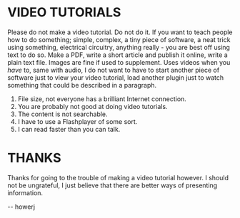 VIDEO TUTORIALS
===============

Please do not make a video tutorial. Do not do it. If you want to teach people
how to do something; simple, complex, a tiny piece of software, a neat trick
using something, electrical circuitry, anything really - you are best off using
text to do so. Make a PDF, write a short article and publish it online, write a
plain text file. Images are fine if used to supplement. Uses videos when you
*have* to, same with audio, I do not want to have to start another piece of
software just to view your video tutorial, load another plugin just to watch
something that could be described in a paragraph.

1. File size, not everyone has a brilliant Internet connection.
2. You are probably not good at doing video tutorials.
3. The content is not searchable.
4. I have to use a Flashplayer of some sort.
5. I can read faster than you can talk.

THANKS
======

Thanks for going to the trouble of making a video tutorial however. I should not
be ungrateful, I just believe that there are better ways of presenting
information.

-- howerj
